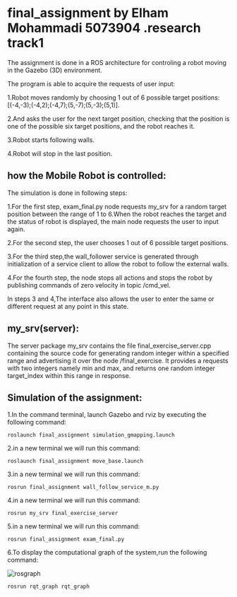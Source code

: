 # final_assignment by Elham Mohammadi 5073904 .research track1

The assignment is done in a ROS architecture for controling a  robot moving in the Gazebo (3D) environment.

The program is able to acquire the requests of user input:

1.Robot moves randomly by choosing 1 out of 6 possible target positions: [(-4,-3);(-4,2);(-4,7);(5,-7);(5,-3);(5,1)].

2.And asks the user for the next target position, checking that the position is one of the possible six target positions, and the robot reaches it.

3.Robot starts following  walls.

4.Robot will stop in the last position.

## how the Mobile Robot is controlled:

The simulation is done in following steps:

1.For the first step, exam_final.py node requests my_srv for a random target position between the range of 1 to 6.When the robot reaches the target and the status of robot is displayed, the main node requests the user to input again.

2.For the second step, the user chooses 1 out of 6 possible target positions.

3.For the third step,the wall_follower service is generated through initialization of a service client to allow the robot to follow the external walls.

4.For the fourth step, the node stops all actions and stops the robot by publishing commands of zero velocity in topic /cmd_vel.

In steps 3 and 4,The interface also allows the user to enter the same or different request at any point in this state.

## my_srv(server):
The server package my_srv contains the file final_exercise_server.cpp  containing the source code for generating random integer within a specified range and advertising it over the node /final_exercise. It provides a requests with two integers namely min and max, and returns one random integer target_index within this range in response.

## Simulation of the assignment:
1.In the command terminal, launch Gazebo and rviz by executing the following command:

    roslaunch final_assignment simulation_gmapping.launch
2.in a new terminal we will run this command:

    roslaunch final_assignment move_base.launch
3.in a new terminal we will run this command:

    rosrun final_assignment wall_follow_service_m.py
4.in a new terminal we will run this command:

    rosrun my_srv final_exercise_server
5.in a new terminal we will run this command:

    rosrun final_assignment exam_final.py
6.To display the computational graph of the system,run the following command:

![rosgraph](https://user-images.githubusercontent.com/77781922/115210319-ff8c2500-a0ed-11eb-9404-2098fc9e7d98.png)


    rosrun rqt_graph rqt_graph
    
    


